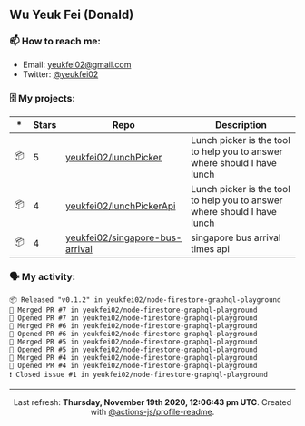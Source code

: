 ## Wu Yeuk Fei (Donald)

### 📫 How to reach me:

- Email: [yeukfei02@gmail.com](yeukfei02@gmail.com)
- Twitter: [@yeukfei02](https://twitter.com/yeukfei02)

### 🗄 My projects:

|*|Stars|Repo|Description|
|---|---|---|---|
| 📦 | 5 | [yeukfei02/lunchPicker](https://github.com/yeukfei02/lunchPicker) | Lunch picker is the tool to help you to answer where should I have lunch |
| 📦 | 4 | [yeukfei02/lunchPickerApi](https://github.com/yeukfei02/lunchPickerApi) | Lunch picker is the tool to help you to answer where should I have lunch |
| 📦 | 4 | [yeukfei02/singapore-bus-arrival](https://github.com/yeukfei02/singapore-bus-arrival) | singapore bus arrival times api |

### 🗣 My activity:

```
📦 Released "v0.1.2" in yeukfei02/node-firestore-graphql-playground
🎉 Merged PR #7 in yeukfei02/node-firestore-graphql-playground
💪 Opened PR #7 in yeukfei02/node-firestore-graphql-playground
🎉 Merged PR #6 in yeukfei02/node-firestore-graphql-playground
💪 Opened PR #6 in yeukfei02/node-firestore-graphql-playground
🎉 Merged PR #5 in yeukfei02/node-firestore-graphql-playground
💪 Opened PR #5 in yeukfei02/node-firestore-graphql-playground
🎉 Merged PR #4 in yeukfei02/node-firestore-graphql-playground
💪 Opened PR #4 in yeukfei02/node-firestore-graphql-playground
❗️ Closed issue #1 in yeukfei02/node-firestore-graphql-playground
```

<!-- <img src="https://github-readme-stats.vercel.app/api?username=yeukfei02&show_icons=true&count_private=true&theme=radical" />

<img src="https://github-readme-stats.vercel.app/api/top-langs/?username=yeukfei02&theme=radical" /> -->

---

<p align="center">Last refresh: <b>Thursday, November 19th 2020, 12:06:43 pm UTC</b>. Created with <a href=https://github.com/marketplace/actions/profile-readme>@actions-js/profile-readme</a>.</p>
